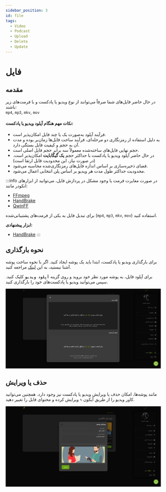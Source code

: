 ```yaml
---
sidebar_position: 3
id: file
tags:
  - Video
  - Podcast
  - Upload
  - Delete
  - Update
---
```


# فایل

## مقدمه

در حال حاضر فایل‌های شما صرفاً می‌توانند از نوع ویدیو یا پادکست و با فرمت‌های زیر باشند:  
`mp4`, `mp3`, `mkv`, `mov`

#### نکات مهم هنگام آپلود ویدیو یا پادکست:

- فرآیند آپلود به‌صورت یک یا چند فایل امکان‌پذیر است.
- به دلیل استفاده از رمزنگاری دو مرحله‌ای، فرآیند ساخت فایل‌ها زمان‌بر بوده و مدت آن به حجم و کیفیت فایل بستگی دارد.
- حجم نهایی فایل‌های ساخته‌شده معمولاً سه برابر حجم فایل اصلی است.
- در حال حاضر آپلود ویدیو یا پادکست با حداکثر حجم **یک گیگابایت** امکان‌پذیر است. (در صورت نیاز، این محدودیت قابل ارتقا است)
- فضای ذخیره‌سازی بر اساس اندازه فایل‌های رمزنگاری‌شده محاسبه می‌شود.
- محدودیت حداکثر طول مدت هر ویدیو بر اساس پلن انتخابی اعمال می‌شود.

:::info
در صورت مغایرت فرمت یا وجود مشکل در پردازش فایل، می‌توانید از ابزارهای انکودر مانند:

* [FFmpeg](https://ffmpeg.org/download.html)
* [HandBrake](https://handbrake.fr/downloads.php)
* [QwinFF](https://qwinff.github.io/downloads.html)

برای تبدیل فایل به یکی از فرمت‌های پشتیبانی‌شده (`mp4`, `mp3`, `mkv`, `mov`) استفاده کنید.

**ابزار پیشنهادی:**
- [HandBrake](https://handbrake.fr/downloads.php)
  :::


## نحوه بارگذاری

برای بارگذاری ویدیو یا پادکست، ابتدا باید یک پوشه ایجاد کنید. اگر با نحوه ساخت پوشه آشنا نیستید، به این [لینک](./bucket#ساخت) مراجعه کنید.

برای آپلود فایل، به پوشه مورد نظر خود بروید و روی گزینه **`آپلود ویدیو`** کلیک کنید. سپس می‌توانید ویدیو یا پادکست‌های خود را بارگذاری کنید.

![پلتفرم ویدیو ویدپروتکت، محافظ دوره‌های آموزشی شما در برابر سرقت](./img/5.png)

## حذف یا ویرایش

مانند پوشه‌ها، امکان حذف یا ویرایش ویدیو یا پادکست نیز وجود دارد. همچنین می‌توانید کاور ویدیو را از طریق آیکون `✎` ویرایش کرده و محتوای فایل را تغییر دهید.

![پلتفرم میزبانی امن ویدیو ویدپروتکت، محافظ دوره‌های آموزشی شما در برابر سرقت](./img/6.png)
